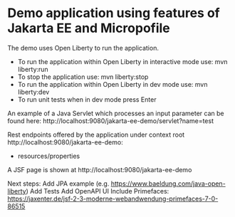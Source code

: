 # Demo application using features of Jakarta EE and Micropofile

The demo uses Open Liberty to run the application.

- To run the application within Open Liberty in interactive mode use: mvn liberty:run
- To stop the application use: mvn liberty:stop
- To run the application within Open Liberty in dev mode use: mvn liberty:dev
- To run unit tests when in dev mode press Enter

An example of a Java Servlet which processes an input parameter can be found here:
http://localhost:9080/jakarta-ee-demo/servlet?name=test

Rest endpoints offered by the application under context root http://localhost:9080/jakarta-ee-demo:

- resources/properties

A JSF page is shown at http://localhost:9080/jakarta-ee-demo


Next steps:
Add JPA example (e.g. https://www.baeldung.com/java-open-liberty)
Add Tests
Add OpenAPI UI
Include Primefaces: https://jaxenter.de/jsf-2-3-moderne-webandwendung-primefaces-7-0-86515


